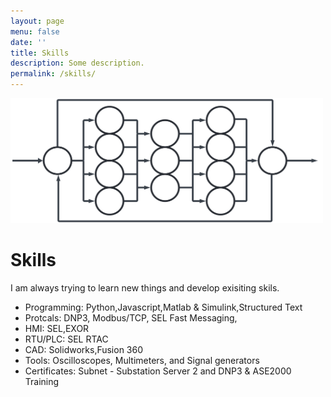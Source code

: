 ```yaml
---
layout: page
menu: false
date: ''
title: Skills
description: Some description.
permalink: /skills/
---
```



<img class="img" src="/assets/img/Skills.svg" alt="WZV" width="500" height="200">

# Skills
I am always trying to learn new things and develop exisiting skils.
<ul>
  <li>Programming: Python,Javascript,Matlab & Simulink,Structured Text</li>
  <li>Protcals: DNP3, Modbus/TCP, SEL Fast Messaging, </li>
  <li>HMI: SEL,EXOR </li>
  <li>RTU/PLC: SEL RTAC</li>
  <li>CAD: Solidworks,Fusion 360</li>
  <li>Tools: Oscilloscopes, Multimeters, and Signal generators</li>
  <li>Certificates: Subnet - Substation Server 2 and DNP3 & ASE2000 Training</li>
</ul>  